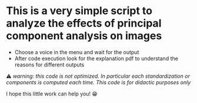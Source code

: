 # This is a very simple script to analyze the effects of principal component analysis on images

- Choose a voice in the menu and wait for the output
- After code execution look for the explanation pdf to understand the reasons for different outputs 

:warning: _warning: this code is not optimized. In particular each standardization or components is computed each time. This code is for didactic purposes only_


I hope this little work can help you! :grin:
